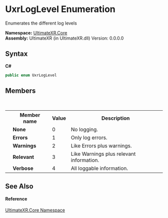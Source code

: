 # UxrLogLevel Enumeration
 

Enumerates the different log levels

**Namespace:**&nbsp;<a href="N_UltimateXR_Core">UltimateXR.Core</a><br />**Assembly:**&nbsp;UltimateXR (in UltimateXR.dll) Version: 0.0.0.0

## Syntax

**C#**<br />
``` C#
public enum UxrLogLevel
```


## Members
&nbsp;<table><tr><th></th><th>Member name</th><th>Value</th><th>Description</th></tr><tr><td /><td target="F:UltimateXR.Core.UxrLogLevel.None">**None**</td><td>0</td><td>No logging.</td></tr><tr><td /><td target="F:UltimateXR.Core.UxrLogLevel.Errors">**Errors**</td><td>1</td><td>Only log errors.</td></tr><tr><td /><td target="F:UltimateXR.Core.UxrLogLevel.Warnings">**Warnings**</td><td>2</td><td>Like Errors plus warnings.</td></tr><tr><td /><td target="F:UltimateXR.Core.UxrLogLevel.Relevant">**Relevant**</td><td>3</td><td>Like Warnings plus relevant information.</td></tr><tr><td /><td target="F:UltimateXR.Core.UxrLogLevel.Verbose">**Verbose**</td><td>4</td><td>All loggable information.</td></tr></table>

## See Also


#### Reference
<a href="N_UltimateXR_Core">UltimateXR.Core Namespace</a><br />